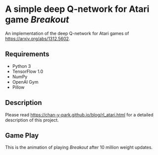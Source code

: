 # A simple deep Q-network for Atari game *Breakout*
An implementation of the deep Q-network for Atari games of https://arxiv.org/abs/1312.5602.

## Requirements
* Python 3
* TensorFlow 1.0
* NumPy
* OpenAI Gym
* Pillow

## Description
Please read https://chan-y-park.github.io/blog/rl_atari.html for a detailed description of this project.

## Game Play
This is the animation of playing *Breakout* after 10 million weight updates.
